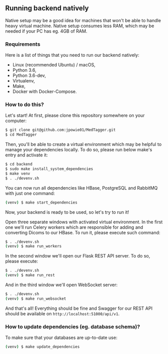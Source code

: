 Running backend natively
------------------------

Native setup may be a good idea for machines that won't be able to handle heavy virtual machine. Native setup consumes
less RAM, which may be needed if your PC has eg. 4GB of RAM.

### Requirements

Here is a list of things that you need to run our backend natively:
 - Linux (recommended Ubuntu) / macOS,
 - Python 3.6,
 - Python 3.6-dev,
 - Virtualenv,
 - Make,
 - Docker with Docker-Compose.

### How to do this?

Let's start! At first, please clone this repository somewhere on your computer:

```bash
$ git clone git@github.com:jpowie01/MedTagger.git
$ cd MedTagger
```

Then, you'll be able to create a virtual environment which may be helpful to manage your dependencies locally. To do so,
please run below make's entry and activate it:

```bash
$ cd backend
$ sudo make install_system_dependencies
$ make venv
$ . ./devenv.sh
```

You can now run all dependencies like HBase, PostgreSQL and RabbitMQ with just one command:
```bash
(venv) $ make start_dependencies
```

Now, your backend is ready to be used, so let's try to run it!

Open three separate windows with activated virtual environment. In the first one we'll run Celery workers which are
responsible for adding and converting Dicoms to our HBase. To run it, please execute such command:

```bash
$ . ./devenv.sh
(venv) $ make run_workers
```

In the second window we'll open our Flask REST API server. To do so, please execute:

```bash
$ . ./devenv.sh
(venv) $ make run_rest
```

And in the third window we'll open WebSocket server:

```bash
$ . ./devenv.sh
(venv) $ make run_websocket
```

And that's all! Everything should be fine and Swagger for our REST API should be available on
`http://localhost:51000/api/v1`.

### How to update dependencies (eg. database schema)?

To make sure that your databases are up-to-date use:

```bash
(venv) $ make update_dependencies
```

